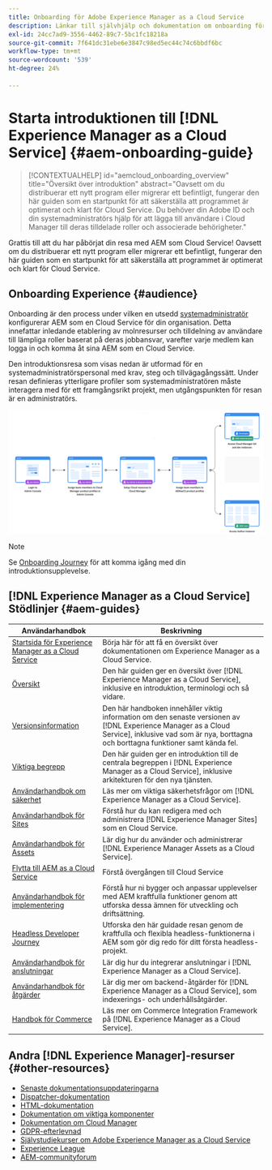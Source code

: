 ```yaml
---
title: Onboarding för Adobe Experience Manager as a Cloud Service
description: Länkar till självhjälp och dokumentation om onboarding för Adobe Experience Manager as a Cloud Service
exl-id: 24cc7ad9-3556-4462-89c7-5bc1fc18218a
source-git-commit: 7f641dc31ebe6e3847c98ed5ec44c74c6bbdf6bc
workflow-type: tm+mt
source-wordcount: '539'
ht-degree: 24%

---
```


# Starta introduktionen till [!DNL Experience Manager as a Cloud Service] {#aem-onboarding-guide}

>[!CONTEXTUALHELP]
>id="aemcloud_onboarding_overview"
>title="Översikt över introduktion"
>abstract="Oavsett om du distribuerar ett nytt program eller migrerar ett befintligt, fungerar den här guiden som en startpunkt för att säkerställa att programmet är optimerat och klart för Cloud Service. Du behöver din Adobe ID och din systemadministratörs hjälp för att lägga till användare i Cloud Manager till deras tilldelade roller och associerade behörigheter."

Grattis till att du har påbörjat din resa med AEM som Cloud Service! Oavsett om du distribuerar ett nytt program eller migrerar ett befintligt, fungerar den här guiden som en startpunkt för att säkerställa att programmet är optimerat och klart för Cloud Service.

## Onboarding Experience {#audience}

Onboarding är den process under vilken en utsedd [systemadministratör](https://experienceleague.adobe.com/docs/experience-manager-cloud-service/onboarding/onboarding-concepts/system-administrator.html?lang=en) konfigurerar AEM som en Cloud Service för din organisation. Detta innefattar inledande etablering av molnresurser och tilldelning av användare till lämpliga roller baserat på deras jobbansvar, varefter varje medlem kan logga in och komma åt sina AEM som en Cloud Service.

Den introduktionsresa som visas nedan är utformad för en systemadministratörspersonal med krav, steg och tillvägagångssätt. Under resan definieras ytterligare profiler som systemadministratören måste interagera med för ett framgångsrikt projekt, men utgångspunkten för resan är en administratörs.

![](/help/journey-onboarding/assets/onboarding-journey.png)

>[!NOTE]
>Se [Onboarding Journey](https://experienceleague.adobe.com/docs/experience-manager-cloud-service/journey-onboarding/home.html?lang=en) för att komma igång med din introduktionsupplevelse.


## [!DNL Experience Manager as a Cloud Service] Stödlinjer {#aem-guides}

| Användarhandbok | Beskrivning |
|---|---|
| [Startsida för Experience Manager as a Cloud Service](/help/landing/home.md) | Börja här för att få en översikt över dokumentationen om Experience Manager as a Cloud Service. |
| [Översikt](/help/overview/home.md) | Den här guiden ger en översikt över [!DNL Experience Manager as a Cloud Service], inklusive en introduktion, terminologi och så vidare. |
| [Versionsinformation](/help/release-notes/home.md) | Den här handboken innehåller viktig information om den senaste versionen av [!DNL Experience Manager as a Cloud Service], inklusive vad som är nya, borttagna och borttagna funktioner samt kända fel. |
| [Viktiga begrepp](/help/core-concepts/home.md) | Den här guiden ger en introduktion till de centrala begreppen i [!DNL Experience Manager as a Cloud Service], inklusive arkitekturen för den nya tjänsten. |
| [Användarhandbok om säkerhet](/help/security/home.md) | Läs mer om viktiga säkerhetsfrågor om [!DNL Experience Manager as a Cloud Service]. |
| [Användarhandbok för Sites](/help/sites-cloud/home.md) | Förstå hur du kan redigera med och administrera [!DNL Experience Manager Sites] som en Cloud Service. |
| [Användarhandbok för Assets](/help/assets/home.md) | Lär dig hur du använder och administrerar [!DNL Experience Manager Assets as a Cloud Service]. |
| [Flytta till AEM as a Cloud Service](/help/move-to-cloud-service/home.md) | Förstå övergången till Cloud Service |
| [Användarhandbok för implementering](/help/implementing/home.md) | Förstå hur ni bygger och anpassar upplevelser med AEM kraftfulla funktioner genom att utforska dessa ämnen för utveckling och driftsättning. |
| [Headless Developer Journey](/help/journey-headless/developer/overview.md) | Utforska den här guidade resan genom de kraftfulla och flexibla headless-funktionerna i AEM som gör dig redo för ditt första headless-projekt. |
| [Användarhandbok för anslutningar](/help/connectors/home.md) | Lär dig hur du integrerar anslutningar i [!DNL Experience Manager as a Cloud Service]. |
| [Användarhandbok för åtgärder](/help/operations/home.md) | Lär dig mer om backend-åtgärder för [!DNL Experience Manager as a Cloud Service], som indexerings- och underhållsåtgärder. |
| [Handbok för Commerce](/help/commerce-cloud/home.md) | Läs mer om Commerce Integration Framework på [!DNL Experience Manager as a Cloud Service]. |

## Andra [!DNL Experience Manager]-resurser {#other-resources}

* [Senaste dokumentationsuppdateringarna](https://helpx.adobe.com/experience-manager/documentation-updates.html#AEMasaCloudService)
* [Dispatcher-dokumentation](/help/implementing/dispatcher/overview.md)
* [HTML-dokumentation](https://experienceleague.adobe.com/docs/experience-manager-htl/using/overview.html)
* [Dokumentation om viktiga komponenter](https://experienceleague.adobe.com/docs/experience-manager-core-components/using/introduction.html)
* [Dokumentation om Cloud Manager](https://experienceleague.adobe.com/docs/experience-manager-cloud-service/onboarding/getting-access/cloud-service-programs/first-time-login.html)
* [GDPR-efterlevnad](/help/compliance/data-privacy-and-protection-readiness/aem-readiness.md)
* [Självstudiekurser om Adobe Experience Manager as a Cloud Service](https://experienceleague.adobe.com/docs/experience-manager-learn/cloud-service/overview.html)
* [Experience League](https://guided.adobe.com/?promoid=K42KVXHD&amp;mv=other#solutions/experience-manager)
* [AEM-communityforum](https://forums.adobe.com/community/experience-cloud/marketing-cloud/experience-manager)

